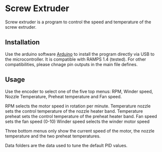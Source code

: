 # Screw Extruder

Screw extruder is a program to control the speed and temperature of the screw extruder.

## Installation

Use the arduino software [Arduino](https://www.arduino.cc/en/software) to install the program directly via USB to the microcontroller. It is compatible with RAMPS 1.4 (tested). 
For other compatibilities, please chnage pin outputs in the main file defines.

## Usage

Use the encoder to select one of the five top menus: RPM, Winder speed, Nozzle Temperature, Preheat temperature and Fan speed.

RPM selects the motor speed in rotation per minute.
Temperature nozzle sets the control temperature of the nozzle heater band.
Temperature preheat sets the control temperature of the preheat heater band.
Fan speed sets the fan speed (0-10)
Winder speed selects the winder motor speed

Three bottom menus only show the current speed of the motor, the nozzle temperature and the two preheat temperatures.

Data folders are the data used to tune the default PID values.